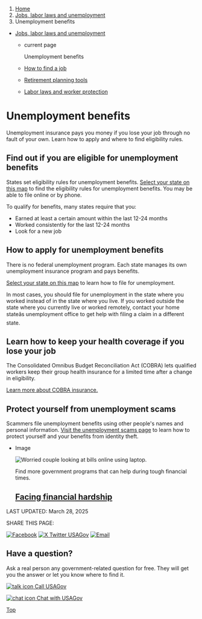1. [Home](/)
2. [Jobs, labor laws and unemployment](/jobs-labor-laws-unemployment)
3. Unemployment benefits

* [Jobs, labor laws and unemployment](/jobs-labor-laws-unemployment)
  + current page

    Unemployment benefits
  + [How to find a job](/job-search)
  + [Retirement planning tools](/retirement-planning-tools)
  + [Labor laws and worker protection](/labor-laws)

Unemployment benefits
=====================

Unemployment insurance pays you money if you lose your job through no fault of your own. Learn how to apply and where to find eligibility rules.

**Find out if you are eligible for unemployment benefits**
----------------------------------------------------------

States set eligibility rules for unemployment benefits.
[Select your state on this map](https://www.careeronestop.org/LocalHelp/UnemploymentBenefits/unemployment-benefits.aspx)
to find the eligibility rules for unemployment benefits. You may be able to file online or by phone.

To qualify for benefits, many states require that you:

* Earned at least a certain amount within the last 12-24 months
* Worked consistently for the last 12-24 months
* Look for a new job

**How to apply for unemployment benefits**
------------------------------------------

There is no federal unemployment program. Each state manages its own unemployment insurance program and pays benefits.

[Select your state on this map](https://www.careeronestop.org/LocalHelp/UnemploymentBenefits/unemployment-benefits.aspx)
to learn how to file for unemployment.

In most cases, you should file for unemployment in the state where you worked instead of in the state where you live. If you worked outside the state where you currently live or worked remotely, contact your home stateâs unemployment office to get help with filing a claim in a different state.

**Learn how to keep your health coverage if you lose your job**
---------------------------------------------------------------

The Consolidated Omnibus Budget Reconciliation Act (COBRA) lets qualified workers keep their group health insurance for a limited time after a change in eligibility.

[Learn more about COBRA insurance.](https://www.usa.gov/cobra-health-insurance)

**Protect yourself from unemployment scams**
--------------------------------------------

Scammers file unemployment benefits using other people's names and personal information.
[Visit the unemployment scams page](/unemployment-scams)
to learn how to protect yourself and your benefits from identity theft.

* Image

  ![Worried couple looking at bills online using laptop.](https://www.usa.gov/s3/files/styles/large/public/2023-01/Banner_img_Life_FInancial_hardship_en.png?itok=Nx2JnK1W)

  Find more government programs that can help during tough financial times.

  [Facing financial hardship](/financial-hardship)
  ------------------------------------------------

LAST UPDATED:
March 28, 2025

SHARE THIS PAGE:

[![Facebook](/themes/custom/usagov/images/social-media-icons/Facebook_Icon.svg)](https://www.facebook.com/sharer/sharer.php?u=https://www.usa.gov/unemployment-benefits&v=3)
[![X Twitter USAGov](/themes/custom/usagov/images/social-media-icons/X_Twitter_Icon.svg?version=2)](https://twitter.com/intent/tweet?source=webclient&text=https://www.usa.gov/unemployment-benefits)
[![Email](/themes/custom/usagov/images/social-media-icons/Email_Icon.svg?version=2)](mailto:?subject=https://www.usa.gov/unemployment-benefits)

Have a question?
----------------

Ask a real person any government-related question for free. They will get you the answer or let you know where to find it.

[![talk icon](/themes/custom/usagov/images/ICONS_talk.png)
Call USAGov](/phone)

[![chat icon](/themes/custom/usagov/images/ICONS_chat.png)
Chat with USAGov](/chat)

[Top](#main-content)